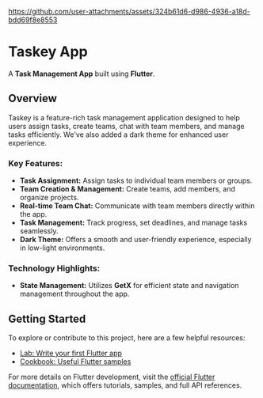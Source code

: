 

https://github.com/user-attachments/assets/324b61d6-d986-4936-a18d-bdd69f8e8553

# Taskey App

A **Task Management App** built using **Flutter**.

## Overview

Taskey is a feature-rich task management application designed to help users assign tasks, create teams, chat with team members, and manage tasks efficiently. We've also added a dark theme for enhanced user experience.

### Key Features:
- **Task Assignment:** Assign tasks to individual team members or groups.
- **Team Creation & Management:** Create teams, add members, and organize projects.
- **Real-time Team Chat:** Communicate with team members directly within the app.
- **Task Management:** Track progress, set deadlines, and manage tasks seamlessly.
- **Dark Theme:** Offers a smooth and user-friendly experience, especially in low-light environments.

### Technology Highlights:
- **State Management:** Utilizes **GetX** for efficient state and navigation management throughout the app.

## Getting Started

To explore or contribute to this project, here are a few helpful resources:
- [Lab: Write your first Flutter app](https://docs.flutter.dev/get-started/codelab)
- [Cookbook: Useful Flutter samples](https://docs.flutter.dev/cookbook)

For more details on Flutter development, visit the [official Flutter documentation](https://docs.flutter.dev/), which offers tutorials, samples, and full API references.
